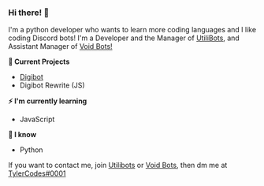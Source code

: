 ### Hi there! 👋
I'm a python developer who wants to learn more coding languages and I like coding Discord bots!
I'm a Developer and the Manager of [UtiliBots](https://utilibots.gg/), and Assistant Manager of [Void Bots!](https://voidbots.net)

**🔭 Current Projects**
- [Digibot](https://utilibots.co.uk/invite/digibot)
- Digibot Rewrite (JS)

**⚡ I'm currently learning**
- JavaScript

**🤔 I know**
- Python

If you want to contact me, join [Utilibots](https://utilibots.co.uk/support) or [Void Bots](https://voidbots.net/join), then dm me at [TylerCodes#0001](https://discord.com/users/577640430683029514)
<!--
**DigitalTech518/DigitalTech518** is a ✨ _special_ ✨ repository because its `README.md` (this file) appears on your GitHub profile.

Here are some ideas to get you started:

- 🔭 I’m currently working on ...
- 🌱 I’m currently learning ...
- 👯 I’m looking to collaborate on ...
- 🤔 I’m looking for help with ...
- 💬 Ask me about ...
- 📫 How to reach me: ...
- 😄 Pronouns: ...
- ⚡ Fun fact: ...
-->

